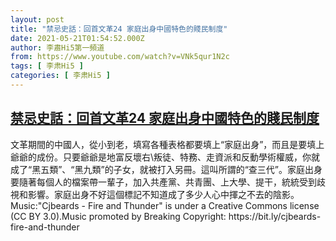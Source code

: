 ```yaml
---
layout: post
title: "禁忌史話：回首文革24 家庭出身中國特色的賤民制度"
date: 2021-05-21T01:54:52.000Z
author: 李肅Hi5第一頻道
from: https://www.youtube.com/watch?v=VNk5qur1N2c
tags: [ 李肃Hi5 ]
categories: [ 李肃Hi5 ]
---
```

<!--1621562092000-->
[禁忌史話：回首文革24 家庭出身中國特色的賤民制度](https://www.youtube.com/watch?v=VNk5qur1N2c)
------

<div>
文革期間的中國人，從小到老，填寫各種表格都要填上“家庭出身”，而且是要填上爺爺的成份。只要爺爺是地富反壞右\叛徒、特務、走資派和反動學術權威，你就成了“黑五類”、“黑九類”的子女，就被打入另冊。這叫所謂的“查三代”。家庭出身要隨著每個人的檔案帶一輩子，加入共產黨、共青團、上大學、提干，統統受到歧視和影響。家庭出身不好這個標記不知道成了多少人心中揮之不去的陰影。Music:"Cjbeards - Fire and Thunder" is under a Creative Commons license (CC BY 3.0).Music promoted by Breaking Copyright: https://bit.ly/cjbeards-fire-and-thunder
</div>
